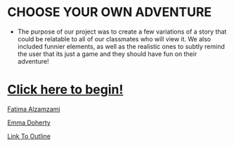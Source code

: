 # CHOOSE YOUR OWN ADVENTURE 

 + The purpose of our project was to create a few variations of a story that could be relatable to all of our classmates who will view it. We also included funnier elements, as well as the realistic ones to subtly remind the user that its just a game and they should have fun on their adventure!

# [Click here to begin!](start.md)

[Fatima Alzamzami](https://github.com/fatimaa2224)

[Emma Doherty](https://github.com/emmad9146)

[Link To Outline](https://docs.google.com/drawings/d/1piVeCVMB5t8Qj6YwpmlrwRSzhDCnr9xFW8Qg1zD67kw/edit?ts=5df85bf4)